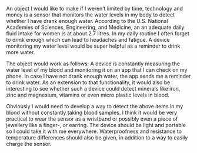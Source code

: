 An object I would like to make if I weren’t limited by time, technology and money is a sensor that monitors the water levels in my body to detect whether I have drank enough water. According to the U.S. National Academies of Sciences, Engineering, and Medicine, an an adequate daily fluid intake for women is at about 2.7 litres. In my daily routine I often forget to drink enough which can lead to headaches and fatigue. A device monitoring my water level would be super helpful as a reminder to drink more water. 

The object would work as follows: A device is constantly measuring the water level of my blood and monitoring it on an app that I can check on my phone. In case I have not drank enough water, the app sends me a reminder to drink water. As an extension to that functionality, it would also be interesting to see whether such a device could detect minerals like iron, zinc and magnesium, vitamins or even micro plastic levels in blood. 

Obviously I would need to develop a way to detect the above items in my blood without constantly taking blood samples. I think it would be very practical to wear the sensor as a wristband or possibly even a piece of jewellery like a finger-, or earring. The device should be light and portable so I could take it with me everywhere. Waterproofness and resistance to temperature differences should also be given, in addition to a way to easily charge the sensor. 
